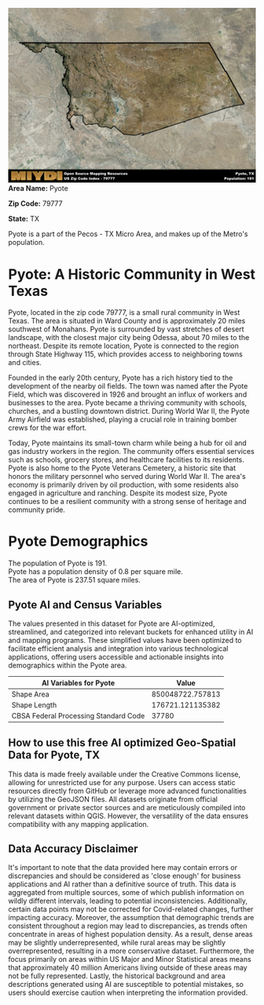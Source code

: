 ![Image Alt Text](../_images/79777.png)
**Area Name:** Pyote

**Zip Code:** 79777

**State:** TX

Pyote is a part of the Pecos - TX Micro Area, and makes up  of the Metro's population.  

# Pyote: A Historic Community in West Texas  

Pyote, located in the zip code 79777, is a small rural community in West Texas. The area is situated in Ward County and is approximately 20 miles southwest of Monahans. Pyote is surrounded by vast stretches of desert landscape, with the closest major city being Odessa, about 70 miles to the northeast. Despite its remote location, Pyote is connected to the region through State Highway 115, which provides access to neighboring towns and cities.

Founded in the early 20th century, Pyote has a rich history tied to the development of the nearby oil fields. The town was named after the Pyote Field, which was discovered in 1926 and brought an influx of workers and businesses to the area. Pyote became a thriving community with schools, churches, and a bustling downtown district. During World War II, the Pyote Army Airfield was established, playing a crucial role in training bomber crews for the war effort.

Today, Pyote maintains its small-town charm while being a hub for oil and gas industry workers in the region. The community offers essential services such as schools, grocery stores, and healthcare facilities to its residents. Pyote is also home to the Pyote Veterans Cemetery, a historic site that honors the military personnel who served during World War II. The area's economy is primarily driven by oil production, with some residents also engaged in agriculture and ranching. Despite its modest size, Pyote continues to be a resilient community with a strong sense of heritage and community pride.

# Pyote Demographics

The population of Pyote is 191.  
Pyote has a population density of 0.8 per square mile.  
The area of Pyote is 237.51 square miles.  

## Pyote AI and Census Variables

The values presented in this dataset for Pyote are AI-optimized, streamlined, and categorized into relevant buckets for enhanced utility in AI and mapping programs. These simplified values have been optimized to facilitate efficient analysis and integration into various technological applications, offering users accessible and actionable insights into demographics within the Pyote area.

| AI Variables for Pyote | Value |
|-------------|-------|
| Shape Area | 850048722.757813 |
| Shape Length | 176721.121135382 |
| CBSA Federal Processing Standard Code | 37780 |

## How to use this free AI optimized Geo-Spatial Data for Pyote, TX

This data is made freely available under the Creative Commons license, allowing for unrestricted use for any purpose. Users can access static resources directly from GitHub or leverage more advanced functionalities by utilizing the GeoJSON files. All datasets originate from official government or private sector sources and are meticulously compiled into relevant datasets within QGIS. However, the versatility of the data ensures compatibility with any mapping application.

## Data Accuracy Disclaimer
It's important to note that the data provided here may contain errors or discrepancies and should be considered as 'close enough' for business applications and AI rather than a definitive source of truth. This data is aggregated from multiple sources, some of which publish information on wildly different intervals, leading to potential inconsistencies. Additionally, certain data points may not be corrected for Covid-related changes, further impacting accuracy. Moreover, the assumption that demographic trends are consistent throughout a region may lead to discrepancies, as trends often concentrate in areas of highest population density. As a result, dense areas may be slightly underrepresented, while rural areas may be slightly overrepresented, resulting in a more conservative dataset. Furthermore, the focus primarily on areas within US Major and Minor Statistical areas means that approximately 40 million Americans living outside of these areas may not be fully represented. Lastly, the historical background and area descriptions generated using AI are susceptible to potential mistakes, so users should exercise caution when interpreting the information provided.
